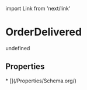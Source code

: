 import Link from 'next/link'
# OrderDelivered

undefined

## Properties

<Grid>
* [](/Properties/Schema.org/)

</Grid>

